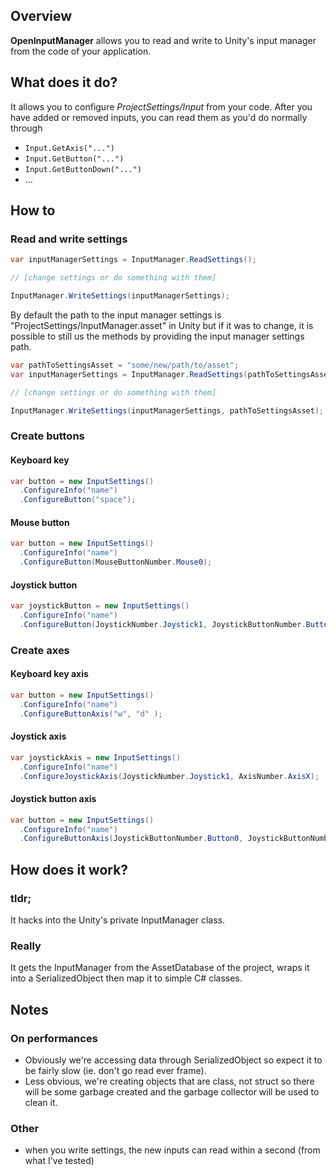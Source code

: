 ## Overview
__OpenInputManager__ allows you to read and write to Unity's input manager from the code of your application.

## What does it do?
It allows you to configure _ProjectSettings/Input_ from your code.
After you have added or removed inputs, you can read them as you'd do normally through
* <code>Input.GetAxis("...")</code>
* <code>Input.GetButton("...")</code>
* <code>Input.GetButtonDown("...")</code>
* ...

## How to
### Read and write settings
```c#
var inputManagerSettings = InputManager.ReadSettings();

// [change settings or do something with them]

InputManager.WriteSettings(inputManagerSettings);
```
By default the path to the input manager settings is "ProjectSettings/InputManager.asset" in Unity but if it was to change, it is possible to still us the methods by providing the input manager settings path.
```c#
var pathToSettingsAsset = "some/new/path/to/asset";
var inputManagerSettings = InputManager.ReadSettings(pathToSettingsAsset);

// [change settings or do something with them]

InputManager.WriteSettings(inputManagerSettings, pathToSettingsAsset);
```
### Create buttons
#### Keyboard key
```c#
var button = new InputSettings()
  .ConfigureInfo("name")
  .ConfigureButton("space");
```
#### Mouse button
```c#
var button = new InputSettings()
  .ConfigureInfo("name")
  .ConfigureButton(MouseButtonNumber.Mouse0);
```
#### Joystick button
```c#
var joystickButton = new InputSettings()
  .ConfigureInfo("name")
  .ConfigureButton(JoystickNumber.Joystick1, JoystickButtonNumber.Button0);
```
### Create axes
#### Keyboard key axis
```c#
var button = new InputSettings()
  .ConfigureInfo("name")
  .ConfigureButtonAxis("w", "d" );
```
#### Joystick axis
```c#
var joystickAxis = new InputSettings()
  .ConfigureInfo("name")
  .ConfigureJoystickAxis(JoystickNumber.Joystick1, AxisNumber.AxisX);
```
#### Joystick button axis
```c#
var button = new InputSettings()
  .ConfigureInfo("name")
  .ConfigureButtonAxis(JoystickButtonNumber.Button0, JoystickButtonNumber.Button1 );
```

## How does it work?
### tldr;
It hacks into the Unity's private InputManager class.
### Really
It gets the InputManager from the AssetDatabase of the project, wraps it into a <c>SerializedObject</c> then map it to simple C# classes.

## Notes
### On performances
* Obviously we're accessing data through <c>SerializedObject</c> so expect it to be fairly slow (ie. don't go read ever frame).
* Less obvious, we're creating objects that are <c>class</c>, not <c>struct</c> so there will be some garbage created and the garbage collector will be used to clean it. 
### Other
* when you write settings, the new inputs can read within a second (from what I've tested)
